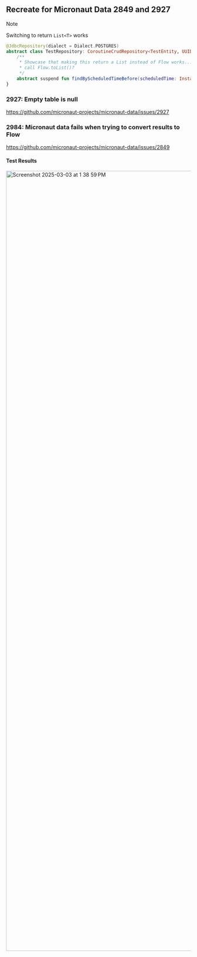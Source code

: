## Recreate for Micronaut Data 2849 and 2927

> [!NOTE]
> Switching to return `List<T>` works

```kotlin
@JdbcRepository(dialect = Dialect.POSTGRES)
abstract class TestRepository: CoroutineCrudRepository<TestEntity, UUID> {
    /**
     * Showcase that making this return a List instead of Flow works... idk the implications of this. Does it internally
     * call Flow.toList()?
     */
    abstract suspend fun findByScheduledTimeBefore(scheduledTime: Instant): List<TestEntity>
}
```

### 2927: Empty table is null

https://github.com/micronaut-projects/micronaut-data/issues/2927

### 2984: Micronaut data fails when trying to convert results to Flow

https://github.com/micronaut-projects/micronaut-data/issues/2849


#### Test Results

<img width="2126" alt="Screenshot 2025-03-03 at 1 38 59 PM" src="https://github.com/user-attachments/assets/88330839-f92a-4bf5-aabe-14723b6173c7" />
